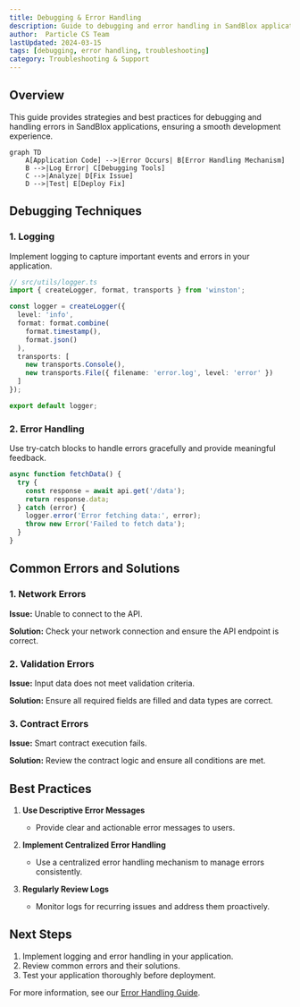 ```yaml
---
title: Debugging & Error Handling
description: Guide to debugging and error handling in SandBlox applications
author:  Particle CS Team
lastUpdated: 2024-03-15
tags: [debugging, error handling, troubleshooting]
category: Troubleshooting & Support
---
```


## Overview

This guide provides strategies and best practices for debugging and handling errors in SandBlox applications, ensuring a smooth development experience.

```mermaid
graph TD
    A[Application Code] -->|Error Occurs| B[Error Handling Mechanism]
    B -->|Log Error| C[Debugging Tools]
    C -->|Analyze| D[Fix Issue]
    D -->|Test| E[Deploy Fix]
```

## Debugging Techniques

### 1. Logging

Implement logging to capture important events and errors in your application.

```typescript
// src/utils/logger.ts
import { createLogger, format, transports } from 'winston';

const logger = createLogger({
  level: 'info',
  format: format.combine(
    format.timestamp(),
    format.json()
  ),
  transports: [
    new transports.Console(),
    new transports.File({ filename: 'error.log', level: 'error' })
  ]
});

export default logger;
```

### 2. Error Handling

Use try-catch blocks to handle errors gracefully and provide meaningful feedback.

```typescript
async function fetchData() {
  try {
    const response = await api.get('/data');
    return response.data;
  } catch (error) {
    logger.error('Error fetching data:', error);
    throw new Error('Failed to fetch data');
  }
}
```

## Common Errors and Solutions

### 1. Network Errors

**Issue:** Unable to connect to the API.

**Solution:** Check your network connection and ensure the API endpoint is correct.

### 2. Validation Errors

**Issue:** Input data does not meet validation criteria.

**Solution:** Ensure all required fields are filled and data types are correct.

### 3. Contract Errors

**Issue:** Smart contract execution fails.

**Solution:** Review the contract logic and ensure all conditions are met.

## Best Practices

1. **Use Descriptive Error Messages**
   - Provide clear and actionable error messages to users.

2. **Implement Centralized Error Handling**
   - Use a centralized error handling mechanism to manage errors consistently.

3. **Regularly Review Logs**
   - Monitor logs for recurring issues and address them proactively.

## Next Steps

1. Implement logging and error handling in your application.
2. Review common errors and their solutions.
3. Test your application thoroughly before deployment.

For more information, see our [Error Handling Guide](../guides/error-handling.md). 
